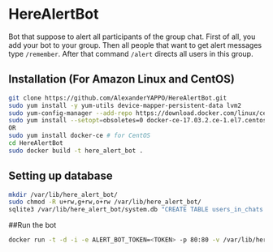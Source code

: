 # HereAlertBot

Bot that suppose to alert all participants of the group chat. First of all, you add your bot to your group. Then all people that want to get alert messages type `/remember`. After that command `/alert` directs all users in this group.

## Installation (For Amazon Linux and CentOS)
```bash
git clone https://github.com/AlexanderYAPPO/HereAlertBot.git
sudo yum install -y yum-utils device-mapper-persistent-data lvm2
sudo yum-config-manager --add-repo https://download.docker.com/linux/centos/docker-ce.repo
sudo yum install --setopt=obsoletes=0 docker-ce-17.03.2.ce-1.el7.centos.x86_64 docker-ce-selinux-17.03.2.ce-1.el7.centos.noarch # For Amazon Linux
OR 
sudo yum install docker-ce # for CentOS
cd HereAlertBot
sudo docker build -t here_alert_bot .
```

## Setting up database
```bash
mkdir /var/lib/here_alert_bot/
sudo chmod -R u+rw,g+rw,o+rw /var/lib/here_alert_bot/
sqlite3 /var/lib/here_alert_bot/system.db "CREATE TABLE users_in_chats (chat_id integer, username text, primary key (chat_id, username));"
```

##Run the bot
```bash
docker run -t -d -i -e ALERT_BOT_TOKEN=<TOKEN> -p 80:80 -v /var/lib/here_alert_bot:/var/lib/here_alert_bot here_alert_bot
```